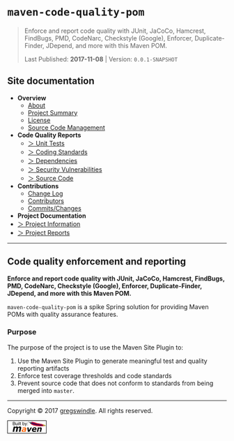 <!--
 | Generated by Apache Maven Doxia Site Renderer 1.7.4 at 2017-11-08
 | Rendered using Apache Maven Fluido Skin 1.6
-->

# `maven-code-quality-pom`
> Enforce and report code quality with JUnit, JaCoCo, Hamcrest, FindBugs, PMD, CodeNarc, Checkstyle (Google), Enforcer, Duplicate-Finder, JDepend, and more with this Maven POM.
>
> Last Published: **2017-11-08**  |  Version: `0.0.1-SNAPSHOT`


## Site documentation

*   **Overview**
	*   [About](#)
	*   [Project Summary](project-summary.html "Project Summary")
	*   [License](license.html "License")
	*   [Source Code Management](source-repository.html "Source Code Management")
*   **Code Quality Reports**
	*   [＞ Unit Tests](surefire-report.html "Unit Tests")
	*   [＞ Coding Standards](checkstyle.html "Coding Standards")
	*   [＞ Dependencies](dependency-updates-report.html "Dependencies")
	*   [＞ Security Vulnerabilities](codenarc.html "Security Vulnerabilities")
	*   [＞ Source Code](xref/index.html "Source Code")
*   **Contributions**
	*   [Change Log](changelog.html "Change Log")
	*   [Contributors](dev-activity.html "Contributors")
	*   [Commits/Changes](file-activity.html "Commits/Changes")
*   **Project Documentation**
  *   [＞ Project Information](project-info.html "Project Information")
  *   [＞ Project Reports](project-reports.html "Project Reports")

* * *

## Code quality enforcement and reporting

**Enforce and report code quality with JUnit, JaCoCo, Hamcrest, FindBugs, PMD, CodeNarc, Checkstyle (Google), Enforcer, Duplicate-Finder, JDepend, and more with this Maven POM.**

`maven-code-quality-pom` is a spike Spring solution for providing Maven POMs with quality assurance features.

### Purpose

The purpose of the project is to use the Maven Site Plugin to:

1.  Use the Maven Site Plugin to generate meaningful test and quality reporting artifacts
2.  Enforce test coverage thresholds and code standards
3.  Prevent source code that does not conform to standards from being merged into `master`.

* * *

Copyright © 2017 [gregswindle](https://github.com/gregswindle).
All rights reserved.

[![Built by Maven](./site/images/logos/maven-feather.png)](http://maven.apache.org/ "Built by Maven")
